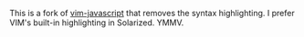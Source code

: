 This is a fork of [vim-javascript](https://github.com/pangloss/vim-javascript) that removes the syntax highlighting. I prefer VIM's built-in highlighting in Solarized. YMMV.
